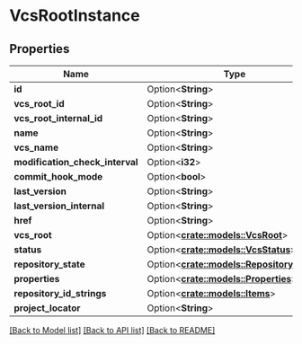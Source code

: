 # VcsRootInstance

## Properties

Name | Type | Description | Notes
------------ | ------------- | ------------- | -------------
**id** | Option<**String**> |  | [optional]
**vcs_root_id** | Option<**String**> |  | [optional]
**vcs_root_internal_id** | Option<**String**> |  | [optional]
**name** | Option<**String**> |  | [optional]
**vcs_name** | Option<**String**> |  | [optional]
**modification_check_interval** | Option<**i32**> |  | [optional]
**commit_hook_mode** | Option<**bool**> |  | [optional]
**last_version** | Option<**String**> |  | [optional]
**last_version_internal** | Option<**String**> |  | [optional]
**href** | Option<**String**> |  | [optional]
**vcs_root** | Option<[**crate::models::VcsRoot**](vcs-root.md)> |  | [optional]
**status** | Option<[**crate::models::VcsStatus**](vcsStatus.md)> |  | [optional]
**repository_state** | Option<[**crate::models::RepositoryState**](repositoryState.md)> |  | [optional]
**properties** | Option<[**crate::models::Properties**](properties.md)> |  | [optional]
**repository_id_strings** | Option<[**crate::models::Items**](items.md)> |  | [optional]
**project_locator** | Option<**String**> |  | [optional]

[[Back to Model list]](../README.md#documentation-for-models) [[Back to API list]](../README.md#documentation-for-api-endpoints) [[Back to README]](../README.md)


